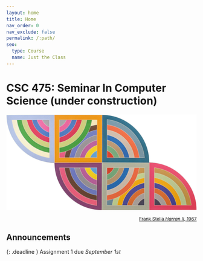 ```yaml
---
layout: home
title: Home
nav_order: 0
nav_exclude: false
permalink: /:path/
seo:
  type: Course
  name: Just the Class
---
```


<h1>CSC 475: Seminar In Computer Science (under construction)</h1>

<!-- <br/> -->

<!-- ![](https://arc-anglerfish-washpost-prod-washpost.s3.amazonaws.com/public/UZTGD2L2EFFOJANV7G752OAPVA.jpg) -->

<!-- ![](https://news.artnet.com/app/news-upload/2019/11/6-1.jpg) -->
<img  style="border: 0px" src="assets/images/harran-ii.jpeg" />
<p style="text-align: right;color:gray;font-size: 0.75rem;"><a href="https://www.guggenheim.org/artwork/4003">Frank Stella <i>Harran II</i>, 1967</a></p>
<!-- ![Peace Through Chemistry](assets/images/Lichtenstein_peace_through_chemistry.jpg)
<p style="text-align: right;color:gray;font-size: 0.75rem;"><a href="https://en.wikipedia.org/wiki/Julie_Mehretu">Julie Mehretu <i>Retopistics: A Renegade Excavation</i>, 2001</a></p> -->

## Announcements

{: .deadline }
Assignment 1 due _September 1st_
